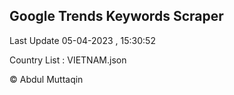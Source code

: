 

## Google Trends Keywords Scraper 
 
Last Update 05-04-2023 , 15:30:52

Country List :
VIETNAM.json



© Abdul Muttaqin 
